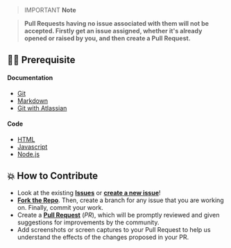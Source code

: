 > IMPORTANT **Note**

> **Pull Requests having no issue associated with them will not be accepted. Firstly get an issue assigned, whether it's already opened or raised by you, and then create a Pull Request.**

## 👨‍💻 Prerequisite

#### Documentation

- [Git](https://git-scm.com/)
- [Markdown](https://www.markdownguide.org/basic-syntax/)
- [Git with Atlassian](https://www.atlassian.com/git/tutorials/learn-git-with-bitbucket-cloud)

#### Code

- [HTML](https://www.w3schools.com/html/)
- [Javascript](https://www.w3schools.com/js/)
- [Node.js](https://www.w3schools.com/nodejs/)

## 💥 How to Contribute

- Look at the existing [**Issues**](https://github.com/Pradumnasaraf/Post-My-Message/issues) or [**create a new issue**](https://github.com/Pradumnasaraf/Post-My-Message/issues/new/choose)!
- [**Fork the Repo**](https://github.com/Pradumnasaraf/Post-My-Message/fork). Then, create a branch for any issue that you are working on. Finally, commit your work.
- Create a **[Pull Request](https://github.com/Pradumnasaraf/Post-My-Message/compare)** (_PR_), which will be promptly reviewed and given suggestions for improvements by the community.
- Add screenshots or screen captures to your Pull Request to help us understand the effects of the changes proposed in your PR.
